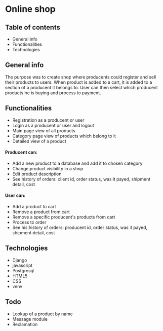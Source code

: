 # Online shop
## Table of contents
* General info
* Functionalities
* Technologies
## General info
The purpose was to create shop where producents could register and sell their products to users. When product is added to a cart, it is added to a section of a producent it belongs to. User can then select which producent products he is buying and process to payment. 
## Functionalities
* Registration as a producent or user
* Login as a producent or user and logout
* Main page view of all products
* Category page view of products which belong to it
* Detailed view of a product
#### Producent can:
* Add a new product to a database and add it to chosen category
* Change product visibility in a shop
* Edit product description
* See history of orders: client id, order status, was it payed, shipment detail, cost
#### User can:
* Add a product to cart
* Remove a product from cart
* Remove a specific producent's products from cart
* Process to order 
* See his history of orders: producent id, order status, was it payed, shipment detail, cost
## Technologies
* Django
* javascript
* Postgresql
* HTML5
* CSS
* venv
## Todo
* Lookup of a product by name
* Message module
* Reclamation